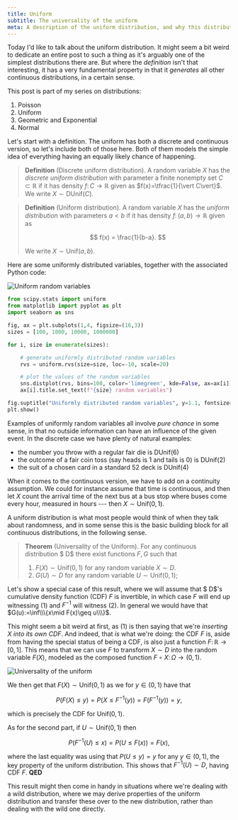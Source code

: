 ```yaml
---
title: Uniform
subtitle: The universality of the uniform
meta: A description of the uniform distribution, and why this distribution can be shown to be the universal distribution.
---
```


Today I'd like to talk about the uniform distribution. It might seem a bit weird to dedicate an entire post to such a thing as it's arguably one of the simplest distributions there are. But where the *definition* isn't that interesting, it has a very fundamental property in that it *generates* all other continuous distributions, in a certain sense.

This post is part of my series on distributions:
  1. <router-link to="/posts/2019-05-15-poisson">Poisson</router-link>
  2. Uniform
  3. <router-link to="/posts/2019-05-28-geometric-exponential">Geometric and Exponential</router-link>
  4. <router-link to="/posts/2019-06-05-normal">Normal</router-link>

Let's start with a definition. The uniform has both a discrete and continuous version, so let's include both of those here. Both of them models the simple idea of everything having an equally likely chance of happening.

> **Definition** (Discrete uniform distribution). A random variable $X$ has the *discrete uniform distribution* with parameter a finite nonempty set $C\subset\mathbb R$ if it has density $f\colon C\to\mathbb R$ given as $f(x)=\tfrac{1}{\vert C\vert}$. We write $X\sim\text{DUnif}(C)$.

> **Definition** (Uniform distribution). A random variable $X$ has the *uniform distribution* with parameters $a < b$ if it has density $f\colon(a,b)\to\mathbb R$ given as
>
> $$ f(x) = \frac{1}{b-a}. $$
>
> We write $X\sim\text{Unif}(a,b)$.

Here are some uniformly distributed variables, together with the associated Python code:

![Uniform random variables](/uniform_rvs.png)

```python
from scipy.stats import uniform
from matplotlib import pyplot as plt
import seaborn as sns

fig, ax = plt.subplots(1,4, figsize=(16,3))
sizes = [100, 1000, 10000, 1000000]

for i, size in enumerate(sizes):

    # generate uniformly distributed random variables
    rvs = uniform.rvs(size=size, loc=-10, scale=20)

    # plot the values of the random variables
    sns.distplot(rvs, bins=100, color='limegreen', kde=False, ax=ax[i])
    ax[i].title.set_text(f"{size} random variables")

fig.suptitle("Uniformly distributed random variables", y=1.1, fontsize=18)
plt.show()
```

Examples of uniformly random variables all involve *pure chance* in some sense, in that no outside information can have an influence of the given event. In the discrete case we have plenty of natural examples:
  * the number you throw with a regular fair die is $\text{DUnif}(6)$
  * the outcome of a fair coin toss (say heads is $1$ and tails is $0$) is $\text{DUnif}(2)$
  * the suit of a chosen card in a standard 52 deck is $\text{DUnif}(4)$

When it comes to the continuous version, we have to add on a continuity assumption. We could for instance assume that time is continuous, and then let $X$ count the arrival time of the next bus at a bus stop where buses come every hour, measured in hours --- then $X\sim\text{Unif}(0,1)$.

A uniform distribution is what most people would think of when they talk about randomness, and in some sense this is the basic building block for all continuous distributions, in the following sense.

> **Theorem** (Universality of the Uniform). For any continuous distribution $ D$ there exist functions $F,G$ such that
>   1. $F(X)\sim\text{Unif}(0,1)$ for any random variable $X\sim D$.
>   2. $G(U)\sim D$ for any random variable $U\sim\text{Unif}(0,1)$;

Let's show a special case of this result, where we will assume that $ D$'s cumulative density function (CDF) $F$ is invertible, in which case $F$ will end up witnessing (1) and $F^{-1}$ will witness (2). In general we would have that $G(u):=\inf\\\{x\mid F(x)\geq u\\\}$.

This might seem a bit weird at first, as (1) is then saying that we're *inserting $X$ into its own CDF*. And indeed, that *is* what we're doing: the CDF $F$ is, aside from having the special status of being a CDF, is also just a function $F\colon\mathbb R\to[0,1]$. This means that we can use $F$ to transform $X\sim D$ into the random variable $F(X)$, modeled as the composed function $F\circ X\colon\Omega\to(0,1)$.

![Universality of the uniform](/uniform.png)

We then get that $F(X)\sim\text{Unif}(0,1)$ as we for $y\in(0,1)$ have that

$$ P(F(X)\leq y) = P(X\leq F^{-1}(y)) = F(F^{-1}(y)) = y, $$

which is precisely the CDF for $\text{Unif}(0,1)$.

As for the second part, if $U\sim\text{Unif}(0,1)$ then

$$ P(F^{-1}(U)\leq x) = P(U\leq F(x)) = F(x), $$

where the last equality was using that $P(U\leq y) = y$ for any $y\in(0,1)$, the key property of the uniform distribution. This shows that $F^{-1}(U)\sim D$, having CDF $F$. **QED**

This result might then come in handy in situations where we're dealing with a wild distribution, where we may derive properties of the uniform distribution and transfer these over to the new distribution, rather than dealing with the wild one directly.
